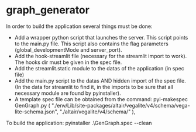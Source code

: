 # graph_generator

In order to build the application several things must be done:
* Add a wrapper python script that launches the server. This script points to the main.py file. This script also contains the flag parameters (global_developmentMode and server_port).
* Add the hook-streamlit file (necessary for the streamlit import to work). The hooks dir must be given in the spec file.
* Add the streamlit.static module to the datas of the application (in spec file)
* Add the main.py script to the datas AND hidden import of the spec file. (In the data for streamlit to find it, in the imports to be sure that all necessary module are found by pyinstaller).
* A template spec file can be obtained from the command: pyi-makespec GenGraph.py
(
    "./env/Lib/site-packages/altair/vegalite/v4/schema/vega-lite-schema.json",
    "./altair/vegalite/v4/schema/"
),


To build the application:
pyinstaller .\GenGraph.spec --clean